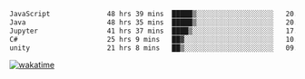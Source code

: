 <!--START_SECTION:waka-->

```txt
JavaScript              48 hrs 39 mins  █████▒░░░░░░░░░░░░░░░░░░░   20.88 %
Java                    48 hrs 35 mins  █████▒░░░░░░░░░░░░░░░░░░░   20.85 %
Jupyter                 41 hrs 37 mins  ████▒░░░░░░░░░░░░░░░░░░░░   17.86 %
C#                      25 hrs 9 mins   ██▓░░░░░░░░░░░░░░░░░░░░░░   10.80 %
unity                   21 hrs 8 mins   ██▒░░░░░░░░░░░░░░░░░░░░░░   09.07 %
```

<!--END_SECTION:waka-->
[![wakatime](https://wakatime.com/badge/user/6c2f442e-41b4-42e3-bc06-d5d8203ad1da.svg)](https://wakatime.com/@6c2f442e-41b4-42e3-bc06-d5d8203ad1da)
